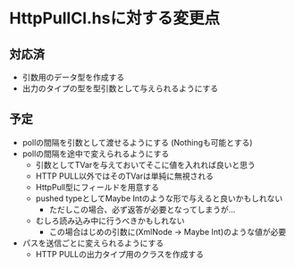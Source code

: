 HttpPullCl.hsに対する変更点
===========================

対応済
------

* 引数用のデータ型を作成する
* 出力のタイプの型を型引数として与えられるようにする

予定
----

* pollの間隔を引数として渡せるようにする (Nothingも可能とする)
* pollの間隔を途中で変えられるようにする
	+ 引数としてTVarを与えておいてそこに値を入れれば良いと思う
	+ HTTP PULL以外ではそのTVarは単純に無視される
	+ HttpPull型にフィールドを用意する
	+ pushed typeとしてMaybe Intのような形で与えると良いかもしれない
		- ただしこの場合、必ず返答が必要となってしまうが...
	+ むしろ読み込み中に行うべきかもしれない
		- この場合はじめの引数に(XmlNode -> Maybe Int)のような値が必要
* パスを送信ごとに変えられるようにする
	+ HTTP PULLの出力タイプ用のクラスを作成する
